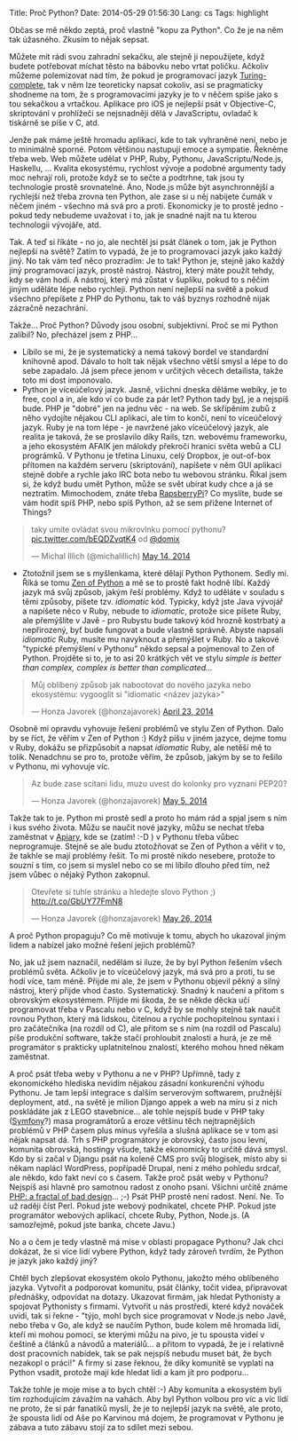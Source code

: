 Title: Proč Python?
Date: 2014-05-29 01:56:30
Lang: cs
Tags: highlight

Občas se mě někdo zeptá, proč vlastně "kopu za Python". Co že je na něm tak úžasného. Zkusím to nějak sepsat.

Můžete mít rádi svou zahradní sekačku, ale stejně ji nepoužijete, když budete potřebovat míchat těsto na bábovku nebo vrtat poličku. Ačkoliv můžeme polemizovat nad tím, že pokud je programovací jazyk [Turing-complete](https://cs.wikipedia.org/wiki/Turingovsk%C3%A1_%C3%BAplnost), tak v něm lze teoreticky napsat cokoliv, asi se pragmaticky shodneme na tom, že s programovacími jazyky je to v něčem spíše jako s tou sekačkou a vrtačkou. Aplikace pro iOS je nejlepší psát v Objective-C, skriptování v prohlížeči se nejsnadněji dělá v JavaScriptu, ovladač k tiskárně se píše v C, atd.

Jenže pak máme ještě hromadu aplikací, kde to tak vyhraněné není, nebo je to minimálně sporné. Potom většinou nastupují emoce a sympatie. Řekněme třeba web. Web můžete udělat v PHP, Ruby, Pythonu, JavaScriptu/Node.js, Haskellu, ... Kvalita ekosystému, rychlost vývoje a podobné argumenty tady moc nehrají roli, protože když se to sečte a podtrhne, tak jsou ty technologie prostě srovnatelné. Áno, Node.js může být asynchronnější a rychlejší než třeba zrovna ten Python, ale zase si u něj nabijete čumák v něčem jiném - všechno má svá pro a proti. Ekonomicky je to prostě jedno - pokud tedy nebudeme uvažovat i to, jak je snadné najít na tu kterou technologii vývojáře, atd.

Tak. A teď si říkáte - no jo, ale nechtěl jsi psát článek o tom, jak je Python nejlepší na světě? Zatím to vypadá, že je to programovací jazyk jako každý jiný. No tak vám teď něco prozradím: Je to tak! Python je, stejně jako každý jiný programovací jazyk, prostě nástroj. Nástroj, který máte použít tehdy, kdy se vám hodí. A nástroj, který má zůstat v šuplíku, pokud to s něčím jiným uděláte lépe nebo rychleji. Python není nejlepší na světě a pokud všechno přepíšete z PHP do Pythonu, tak to váš byznys rozhodně nijak zázračně nezachrání.

Takže... Proč Python? Důvody jsou osobní, subjektivní. Proč se mi Python zalíbil? No, přecházel jsem z PHP...

- Líbilo se mi, že je systematický a nemá takový bordel ve standardní knihovně apod. Dávalo to holt tak nějak všechno větší smysl a lépe to do sebe zapadalo. Já jsem přece jenom v určitých věcech detailista, takže toto mi dost imponovalo.
- Python je víceúčelový jazyk. Jasně, všichni dneska děláme webíky, je to free, cool a in, ale kdo ví co bude za pár let? Python tady [byl](https://twitter.com/spazef0rze/status/471316103793475584), je a nejspíš bude. PHP je "dobré" jen na jednu věc - na web. Se skřípěním zubů z něho vydojíte nějakou CLI aplikaci, ale tím to končí, není to víceúčelový jazyk. Ruby je na tom lépe - je navržené jako víceúčelový jazyk, ale realita je taková, že se proslavilo díky Rails, tzn. webovému frameworku, a jeho ekosystém AFAIK jen málokdy překročí hranici světa webů a CLI prográmků. V Pythonu je třetina Linuxu, celý Dropbox, je out-of-box přítomen na každém serveru (skriptování), napíšete v něm GUI aplikaci stejně dobře a rychle jako IRC bota nebo tu webovou stránku. Říkal jsem si, že když budu umět Python, může se svět ubírat kudy chce a já se neztratím. Mimochodem, znáte třeba [RapsberryPi](http://www.raspberrypi.org/tag/python/)? Co myslíte, bude se vám hodit spíš PHP, nebo spíš Python, až se sem přižene Internet of Things?
<blockquote class="twitter-tweet" lang="en"><p>taky umíte ovládat svou mikrovlnku pomocí pythonu? <a href="http://t.co/bEQDZvqtK4">pic.twitter.com/bEQDZvqtK4</a> od <a href="https://twitter.com/domix">@domix</a></p>&mdash; Michal Illich (@michalillich) <a href="https://twitter.com/michalillich/statuses/466676410178760704">May 14, 2014</a></blockquote>

- Ztotožnil jsem se s myšlenkama, které dělají Python Pythonem. Sedly mi. Říká se tomu [Zen of Python](http://legacy.python.org/dev/peps/pep-0020/) a mě se to prostě fakt hodně líbí. Každý jazyk má svůj způsob, jakým řeší problémy. Když to uděláte v souladu s těmi způsoby, píšete tzv. *idiomatic* kód. Typicky, když jste Java vývojář a napíšete něco v Ruby, nebude to *idiomatic*, protože sice píšete Ruby, ale přemýšlíte v Javě - pro Rubystu bude takový kód hrozně kostrbatý a nepřirozený, byť bude fungovat a bude vlastně správně. Abyste napsali *idiomatic* Ruby, musíte mu navyknout a přemýšlet v Ruby. No a takové "typické přemýšlení v Pythonu" někdo sepsal a pojmenoval to Zen of Python. Projděte si to, je to asi 20 krátkých vět ve stylu *simple is better than complex, complex is better than complicated...*
<blockquote class="twitter-tweet" lang="en"><p>Můj oblíbený způsob jak nabootovat do nového jazyka nebo ekosystému: vygooglit si &quot;idiomatic &lt;název jazyka&gt;&quot;</p>&mdash; Honza Javorek (@honzajavorek) <a href="https://twitter.com/honzajavorek/statuses/458983315778048000">April 23, 2014</a></blockquote>

Osobně mi opravdu vyhovuje řešení problémů ve stylu Zen of Python. Dalo by se říct, že věřím v Zen of Python :) Když píšu v jiném jazyce, dejme tomu v Ruby, dokážu se přizpůsobit a napsat *idiomatic* Ruby, ale netěší mě to tolik. Nenadchnu se pro to, protože věřím, že způsob, jakým by se to řešilo v Pythonu, mi vyhovuje víc.

<blockquote class="twitter-tweet" lang="en"><p>Az bude zase scitani lidu, muzu uvest do kolonky pro vyznani PEP20?</p>&mdash; Honza Javorek (@honzajavorek) <a href="https://twitter.com/honzajavorek/statuses/463299299091419136">May 5, 2014</a></blockquote>

Takže tak to je. Python mi prostě sedl a proto ho mám rád a spjal jsem s ním i kus svého života. Můžu se naučit nové jazyky, můžu se nechat třeba zaměstnat v [Apiary](http://apiary.io/), kde se (zatím! :-D ) v Pythonu třeba vůbec neprogramuje. Stejně se ale budu ztotožňovat se Zen of Python a věřit v to, že takhle se mají problémy řešit. To mi prostě nikdo nesebere, protože to souzní s tím, co jsem si myslel nebo co se mi líbilo dlouho před tím, než jsem vůbec o nějaký Python zakopnul.

<blockquote class="twitter-tweet" lang="en"><p>Otevřete si tuhle stránku a hledejte slovo Python ;) <a href="http://t.co/GbUY77FmN8">http://t.co/GbUY77FmN8</a></p>&mdash; Honza Javorek (@honzajavorek) <a href="https://twitter.com/honzajavorek/statuses/470947836251881472">May 26, 2014</a></blockquote>

A proč Python propaguju? Co mě motivuje k tomu, abych ho ukazoval jiným lidem a nabízel jako možné řešení jejich problémů?

No, jak už jsem naznačil, nedělám si iluze, že by byl Python řešením všech problémů světa. Ačkoliv je to víceúčelový jazyk, má svá pro a proti, tu se hodí více, tam méně. Přijde mi ale, že jsem v Pythonu objevil pěkný a silný nástroj, který přijde vhod často. Systematický. Snadný k naučení a přitom s obrovským ekosystémem. Přijde mi škoda, že se někde děcka učí programovat třeba v Pascalu nebo v C, když by se mohly stejně tak naučit rovnou Python, který má lidskou, čitelnou a rychle pochopitelnou syntaxi i pro začátečníka (na rozdíl od C), ale přitom se s ním (na rozdíl od Pascalu) píše produkční software, takže stačí prohloubit znalosti a hurá, je ze mě programátor s prakticky uplatnitelnou znalostí, kterého mohou hned někam zaměstnat.

A proč psát třeba weby v Pythonu a ne v PHP? Upřímně, tady z ekonomického hlediska nevidím nějakou zásadní konkurenční výhodu Pythonu. Je tam lepší integrace s dalším serverovým softwarem, pružnější deployment, atd., na světě je milion Django appek a web na míru si z nich poskládáte jak z LEGO stavebnice... ale tohle nejspíš bude v PHP taky ([Symfony](http://symfony.com/)?) masa programátorů a eroze většinu těch nejtrapnějších problémů v PHP časem plus mínus vyřešila a slušná aplikace se v tom asi nějak napsat dá. Trh s PHP programátory je obrovský, často jsou levní, komunita obrovská, hostingy všude, takže ekonomicky to určitě dává smysl. Kdo by si začal v Djangu psát na koleně CMS pro svůj blogísek, místo aby si někam naplácl WordPress, popřípadě Drupal, není z mého pohledu srdcař, ale někdo, kdo fakt neví co s časem. Takže proč psát weby v Pythonu? Nejspíš asi hlavně pro samotnou radost z onoho psaní. Všichni určitě známe [PHP: a fractal of bad design](http://eev.ee/blog/2012/04/09/php-a-fractal-of-bad-design/)... ;-) Psát PHP prostě není radost. Není. Ne. To už raději číst Perl. Pokud jste webový podnikatel, chcete PHP. Pokud jste programátor webových aplikací, chcete Ruby, Python, Node.js. (A samozřejmě, pokud jste banka, chcete Javu.)

No a o čem je tedy vlastně má mise v oblasti propagace Pythonu? Jak chci dokázat, že si více lidí vybere Python, když tady zároveň tvrdím, že Python je jazyk jako každý jiný?

Chtěl bych zlepšovat ekosystém okolo Pythonu, jakožto mého oblíbeného jazyka. Vytvořit a podporovat komunitu, psát články, točit videa, připravovat přednášky, odpovídat na dotazy. Ukazovat firmám, jak hledat Pythonisty a spojovat Pythonisty s firmami. Vytvořit u nás prostředí, které když nováček uvidí, tak si řekne - "týjo, mohl bych sice programovat v Node.js nebo Javě, nebo třeba v Go, ale když se naučím Python, bude kolem mě hromada lidí, kteří mi mohou pomoci, se kterými můžu na pivo, je tu spousta videí v češtině a článků a návodů a materiálů... a přitom to vypadá, že je i relativně dost pracovních nabídek, tak se pak nejspíš nebudu muset bát, že bych nezakopl o práci!" A firmy si zase řeknou, že díky komunitě se vyplatí na Python vsadit, protože mají kde hledat lidi a kam jít pro podporu...

Takže tohle je moje mise a to bych chtěl :-) Aby komunita a ekosystém byli tím rozhodujícím závažím na vahách. Aby byl Python volbou pro víc a víc lidí ne proto, že si pár fanatiků myslí, že je to nejlepší jazyk na světě, ale proto, že spousta lidí od Aše po Karvinou má dojem, že programovat v Pythonu je zábava a tuto zábavu stojí za to sdílet mezi sebou.

